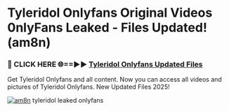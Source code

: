 # Tyleridol Onlyfans Original Videos 0nlyFans Leaked - Files Updated! (am8n)

<h3>🔴 CLICK HERE 🌐==►► <a href="https://tinyurl.com/2jnfzry5" rel="nofollow">Tyleridol Onlyfans Updated Files</a></h3>

Get Tyleridol Onlyfans and all content. Now you can access all videos and pictures of Tyleridol Onlyfans. New Updated Files 2025!

[![am8n](https://i.imgur.com/GyGTBgg.gif)](https://tinyurl.com/2jnfzry5)
tyleridol leaked onlyfans